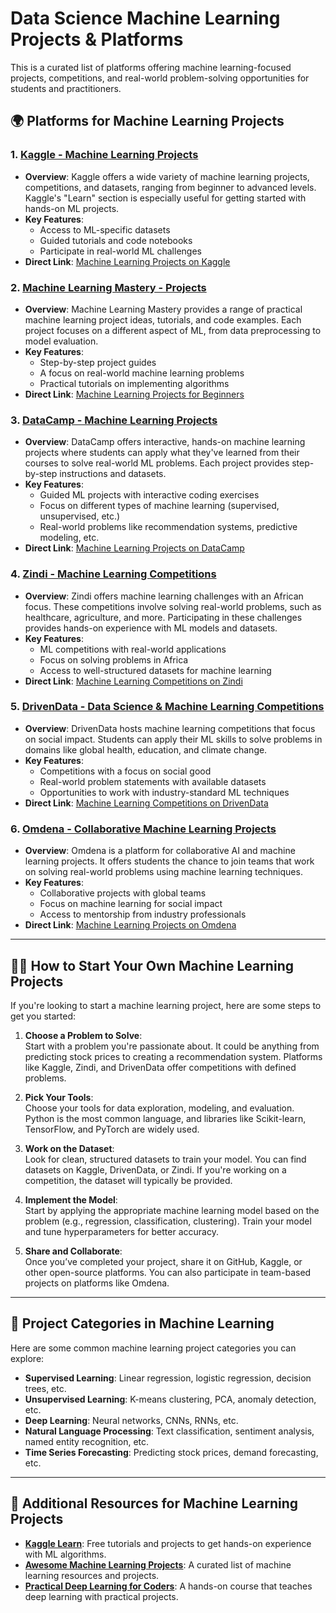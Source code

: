 # Data Science Machine Learning Projects & Platforms

This is a curated list of platforms offering machine learning-focused projects, competitions, and real-world problem-solving opportunities for students and practitioners.

## 🌍 Platforms for Machine Learning Projects

### 1. **[Kaggle - Machine Learning Projects](https://www.kaggle.com/learn/overview)**  
   - **Overview**: Kaggle offers a wide variety of machine learning projects, competitions, and datasets, ranging from beginner to advanced levels. Kaggle's "Learn" section is especially useful for getting started with hands-on ML projects.
   - **Key Features**:  
     - Access to ML-specific datasets  
     - Guided tutorials and code notebooks  
     - Participate in real-world ML challenges  
   - **Direct Link**: [Machine Learning Projects on Kaggle](https://www.kaggle.com/learn/overview)

### 2. **[Machine Learning Mastery - Projects](https://machinelearningmastery.com/machine-learning-projects-for-beginners/)**  
   - **Overview**: Machine Learning Mastery provides a range of practical machine learning project ideas, tutorials, and code examples. Each project focuses on a different aspect of ML, from data preprocessing to model evaluation.
   - **Key Features**:  
     - Step-by-step project guides  
     - A focus on real-world machine learning problems  
     - Practical tutorials on implementing algorithms  
   - **Direct Link**: [Machine Learning Projects for Beginners](https://machinelearningmastery.com/machine-learning-projects-for-beginners/)

### 3. **[DataCamp - Machine Learning Projects](https://www.datacamp.com/projects)**  
   - **Overview**: DataCamp offers interactive, hands-on machine learning projects where students can apply what they've learned from their courses to solve real-world ML problems. Each project provides step-by-step instructions and datasets.
   - **Key Features**:  
     - Guided ML projects with interactive coding exercises  
     - Focus on different types of machine learning (supervised, unsupervised, etc.)  
     - Real-world problems like recommendation systems, predictive modeling, etc.  
   - **Direct Link**: [Machine Learning Projects on DataCamp](https://www.datacamp.com/projects)

### 4. **[Zindi - Machine Learning Competitions](https://zindi.africa/)**  
   - **Overview**: Zindi offers machine learning challenges with an African focus. These competitions involve solving real-world problems, such as healthcare, agriculture, and more. Participating in these challenges provides hands-on experience with ML models and datasets.
   - **Key Features**:  
     - ML competitions with real-world applications  
     - Focus on solving problems in Africa  
     - Access to well-structured datasets for machine learning  
   - **Direct Link**: [Machine Learning Competitions on Zindi](https://zindi.africa/)

### 5. **[DrivenData - Data Science & Machine Learning Competitions](https://www.drivendata.org/competitions/)**  
   - **Overview**: DrivenData hosts machine learning competitions that focus on social impact. Students can apply their ML skills to solve problems in domains like global health, education, and climate change.
   - **Key Features**:  
     - Competitions with a focus on social good  
     - Real-world problem statements with available datasets  
     - Opportunities to work with industry-standard ML techniques  
   - **Direct Link**: [Machine Learning Competitions on DrivenData](https://www.drivendata.org/competitions/)

### 6. **[Omdena - Collaborative Machine Learning Projects](https://www.omdena.com/)**  
   - **Overview**: Omdena is a platform for collaborative AI and machine learning projects. It offers students the chance to join teams that work on solving real-world problems using machine learning techniques.
   - **Key Features**:  
     - Collaborative projects with global teams  
     - Focus on machine learning for social impact  
     - Access to mentorship from industry professionals  
   - **Direct Link**: [Machine Learning Projects on Omdena](https://www.omdena.com/)

---

## 🧑‍💻 How to Start Your Own Machine Learning Projects

If you're looking to start a machine learning project, here are some steps to get you started:

1. **Choose a Problem to Solve**:  
   Start with a problem you're passionate about. It could be anything from predicting stock prices to creating a recommendation system. Platforms like Kaggle, Zindi, and DrivenData offer competitions with defined problems.

2. **Pick Your Tools**:  
   Choose your tools for data exploration, modeling, and evaluation. Python is the most common language, and libraries like Scikit-learn, TensorFlow, and PyTorch are widely used.

3. **Work on the Dataset**:  
   Look for clean, structured datasets to train your model. You can find datasets on Kaggle, DrivenData, or Zindi. If you're working on a competition, the dataset will typically be provided.

4. **Implement the Model**:  
   Start by applying the appropriate machine learning model based on the problem (e.g., regression, classification, clustering). Train your model and tune hyperparameters for better accuracy.

5. **Share and Collaborate**:  
   Once you’ve completed your project, share it on GitHub, Kaggle, or other open-source platforms. You can also participate in team-based projects on platforms like Omdena.

---

## 🎯 Project Categories in Machine Learning

Here are some common machine learning project categories you can explore:

- **Supervised Learning**: Linear regression, logistic regression, decision trees, etc.
- **Unsupervised Learning**: K-means clustering, PCA, anomaly detection, etc.
- **Deep Learning**: Neural networks, CNNs, RNNs, etc.
- **Natural Language Processing**: Text classification, sentiment analysis, named entity recognition, etc.
- **Time Series Forecasting**: Predicting stock prices, demand forecasting, etc.

---

## 🌟 Additional Resources for Machine Learning Projects

- **[Kaggle Learn](https://www.kaggle.com/learn)**: Free tutorials and projects to get hands-on experience with ML algorithms.
- **[Awesome Machine Learning Projects](https://github.com/awesome-machine-learning/awesome-machine-learning)**: A curated list of machine learning resources and projects.
- **[Practical Deep Learning for Coders](https://course.fast.ai/)**: A hands-on course that teaches deep learning with practical projects.

